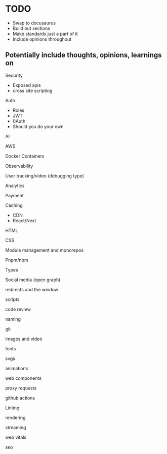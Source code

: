 # TODO

- Swap to docusaurus
- Build out sections
- Make standards just a part of it
- Include opinions throughout

## Potentially include thoughts, opinions, learnings on 

Security
- Exposed apis
- cross site scripting

Auth
- Roles
- JWT
- 0Auth
- Should you do your own

AI

AWS

Docker Containers

Observability

User tracking/video (debugging type)

Analytics

Payment

Caching
- CDN
- React/Next

HTML

CSS

Module management and monorepos

Pnpm/npm

Types

Social media (open graph)

redirects and the window

scripts

code review

naming

git

images and video

fonts

svgs

animations

web components

proxy requests

github actions

Linting

rendering

streaming

web vitals

seo